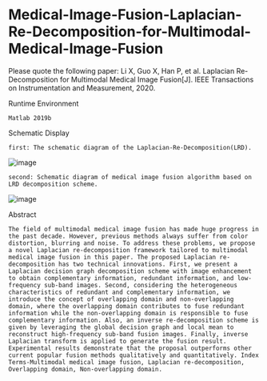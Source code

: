 # Medical-Image-Fusion-Laplacian-Re-Decomposition-for-Multimodal-Medical-Image-Fusion
Please quote the following paper:
Li X, Guo X, Han P, et al. Laplacian Re-Decomposition for Multimodal Medical Image Fusion[J]. IEEE Transactions on Instrumentation and Measurement, 2020.

Runtime Environment

    Matlab 2019b

Schematic Display

    first: The schematic diagram of the Laplacian-Re-Decomposition(LRD).
![image](https://github.com/MDLW/Medical-Image-Fusion-Laplacian-Re-Decomposition-for-Multimodal-Medical-Image-Fusion/blob/master/Schematic_Diagram/Fig1.png)
  
    second: Schematic diagram of medical image fusion algorithm based on LRD decomposition scheme.
![image](https://github.com/MDLW/Medical-Image-Fusion-Laplacian-Re-Decomposition-for-Multimodal-Medical-Image-Fusion/blob/master/Schematic_Diagram/Fig2.png)

Abstract

    The field of multimodal medical image fusion has made huge progress in the past decade. However, previous methods always suffer from color distortion, blurring and noise. To address these problems, we propose a novel Laplacian re-decomposition framework tailored to multimodal medical image fusion in this paper. The proposed Laplacian re-decomposition has two technical innovations. First, we present a Laplacian decision graph decomposition scheme with image enhancement to obtain complementary information, redundant information, and low-frequency sub-band images. Second, considering the heterogeneous characteristics of redundant and complementary information, we introduce the concept of overlapping domain and non-overlapping domain, where the overlapping domain contributes to fuse redundant information while the non-overlapping domain is responsible to fuse complementary information. Also, an inverse re-decomposition scheme is given by leveraging the global decision graph and local mean to reconstruct high-frequency sub-band fusion images. Finally, inverse Laplacian transform is applied to generate the fusion result. Experimental results demonstrate that the proposal outperforms other current popular fusion methods qualitatively and quantitatively. Index Terms-Multimodal medical image fusion, Laplacian re-decomposition, Overlapping domain, Non-overlapping domain.
